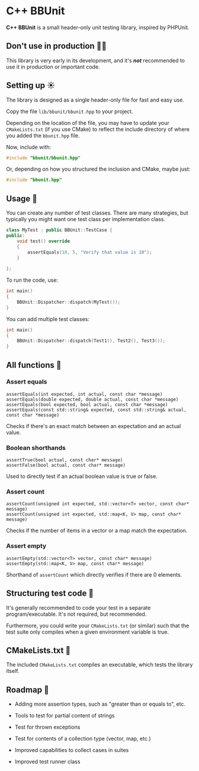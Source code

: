 # C++ BBUnit

**C++ BBUnit** is a small header-only unit testing library, inspired
by PHPUnit.

## Don't use in production :guardsman:

This library is very early in its development, and it's **_not_** recommended to
use it in production or important code.

## Setting up :sunny:
The library is designed as a single header-only file for fast and easy use.

Copy the file ``lib/bbunit/bbunit.hpp`` to your project.

Depending on the location of the file, you may have to update your ``CMakeLists.txt`` (if you use CMake)
to reflect the include directory of where you added the ``bbunit.hpp`` file.

Now, include with:
````c++
#include "bbunit/bbunit.hpp"
````
Or, depending on how you structured the inclusion and CMake, maybe just:
````c++
#include "bbunit.hpp"
````

## Usage :hammer:
You can create any number of test classes. There are many strategies,
but typically you might want one test class per implementation class.

````c++
class MyTest : public BBUnit::TestCase {
public:
    void test() override
    {
        assertEquals(10, 5, "Verify that value is 10");
    }
    
};
````

To run the code, use:

````c++
int main()
{
    BBUnit::Dispatcher::dispatch(MyTest());
}
````

You can add multiple test classes:

````c++
int main()
{
    BBUnit::Dispatcher::dispatch(Test1(), Test2(), Test3());
}
````

## All functions :satellite:

### Assert equals
````
assertEquals(int expected, int actual, const char *message)
assertEquals(double expected, double actual, const char *message)
assertEquals(bool expected, bool actual, const char *message)
assertEquals(const std::string& expected, const std::string& actual, const char *message)
````

Checks if there's an exact match between an expectation and an actual value.

### Boolean shorthands
````
assertTrue(bool actual, const char* message)
assertFalse(bool actual, const char* message)
````
Used to directly test if an actual boolean value is true or false.

### Assert count
````
assertCount(unsigned int expected, std::vector<T> vector, const char* message)
assertCount(unsigned int expected, std::map<K, V> map, const char* message)
````
Checks if the number of items in a vector or a map match the expectation.

### Assert empty
````
assertEmpty(std::vector<T> vector, const char* message)
assertEmpty(std::map<K, V> map, const char* message)
````

Shorthand of ``assertCount`` which directly verifies if there are 0 elements.

## Structuring test code :wrench:
It's generally recommended to code your test in a separate program/executable.
It's not required, but recommended.

Furthermore, you could write your ``CMakeLists.txt`` (or similar) such that
the test suite only compiles when a given environment variable is true.

## CMakeLists.txt :page_with_curl:
The included ``CMakeLists.txt`` compiles an executable, which 
tests the library itself.

## Roadmap :blue_car:
- Adding more assertion types, such as "greater than or equals to", etc.

- Tools to test for partial content of strings
- Test for thrown exceptions
- Test for contents of a collection type (vector, map, etc.)
- Improved capabilities to collect cases in suites
- Improved test runner class
